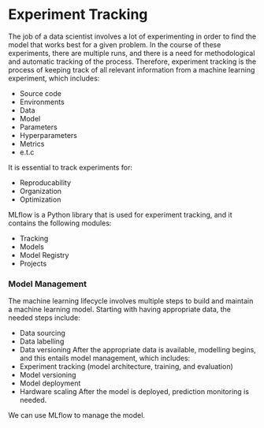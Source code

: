 # Experiment Tracking
The job of a data scientist involves a lot of experimenting in order to find the model that works best for a given problem. In the course of these experiments, there are multiple runs, and there is a need for methodological and automatic tracking of the process. Therefore, experiment tracking is the process of keeping track of all relevant information from a machine learning experiment, which includes:
- Source code
- Environments
- Data
- Model
- Parameters 
- Hyperparameters
- Metrics
- e.t.c

It is essential to track experiments for:
- Reproducability
- Organization
- Optimization

MLflow is a Python library that is used for experiment tracking, and it contains the following modules:
- Tracking
- Models
- Model Registry
- Projects

### Model Management
The machine learning lifecycle involves multiple steps to build and maintain a machine learning model.
Starting with having appropriate data, the needed steps include:
- Data sourcing
- Data labelling
- Data versioning
After the appropriate data is available, modelling begins, and this entails model management, which includes:
- Experiment tracking (model architecture, training, and evaluation)
- Model versioning
- Model deployment
- Hardware scaling
After the model is deployed, prediction monitoring is needed.

We can use MLflow to manage the model. 
